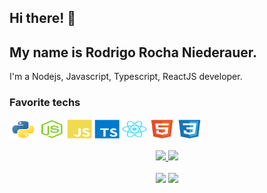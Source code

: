 <div>
  <h2>Hi there! 👋</h2>
  <h2>My name is <strong>Rodrigo Rocha Niederauer</strong>.</h2>
 
  <p>I'm a Nodejs, Javascript, Typescript, ReactJS developer.</p>
</div>

<div style="display: inline_block">
  <h3>Favorite techs</h3>
  <img align="center" alt="Rodrigo-HTML" height="33" width="44" src="https://raw.githubusercontent.com/devicons/devicon/master/icons/python/python-original.svg">
  <img align="center" alt="Rodrigo-Js" height="30" width="40" src="https://raw.githubusercontent.com/devicons/devicon/master/icons/nodejs/nodejs-plain.svg">
  <img align="center" alt="Rodrigo-Js" height="30" width="40" src="https://raw.githubusercontent.com/devicons/devicon/master/icons/javascript/javascript-plain.svg">
  <img align="center" alt="Rodrigo-Ts" height="30" width="40" src="https://raw.githubusercontent.com/devicons/devicon/master/icons/typescript/typescript-plain.svg">
  <img align="center" alt="Rodrigo-React" height="30" width="40" src="https://raw.githubusercontent.com/devicons/devicon/master/icons/react/react-original.svg">
  <img align="center" alt="Rodrigo-HTML" height="30" width="40" src="https://raw.githubusercontent.com/devicons/devicon/master/icons/html5/html5-original.svg">
  <img align="center" alt="Rodrigo-HTML" height="30" width="40" src="https://raw.githubusercontent.com/devicons/devicon/master/icons/css3/css3-original.svg">
</div>

<br>

<div align="center">
  <a href="https://github.com/R13N">
  <img height="180em" src="https://github-readme-stats.vercel.app/api?username=R13N&show_icons=true&theme=dracula&include_all_commits=true&count_private=true"/>
  <img height="180em" src="https://github-readme-stats.vercel.app/api/top-langs/?username=R13N&layout=compact&langs_count=7&theme=dracula"/>
</div>

<br>

<div align="Center">
  <a href = "mailto:rodrigoniederauer@gmail.com"><img src="https://img.shields.io/badge/-Gmail-%23333?style=for-the-badge&logo=gmail&logoColor=white" target="_blank"></a>
  <a href="https://www.linkedin.com/in/rodrigo-niederauer-2737b118b/" target="_blank"><img src="https://img.shields.io/badge/LinkedIn-0077B5?style=for-the-badge&logo=linkedin&logoColor=white" target="_blank"></a>
</div>
